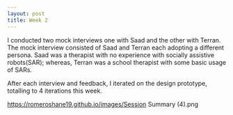 ```yaml
---
layout: post
title: Week 2
---
```


I conducted two mock interviews one with Saad and the other with Terran. The mock interview consisted of Saad and Terran each adopting a different persona. Saad was a therapist with no experience with socially assistive robots(SAR); whereas, Terran was a school therapist with some basic usage of SARs. 

After each interview and feedback, I iterated on the design prototype, totalling to 4 iterations this week. 

https://romeroshane19.github.io/images/Session Summary (4).png



